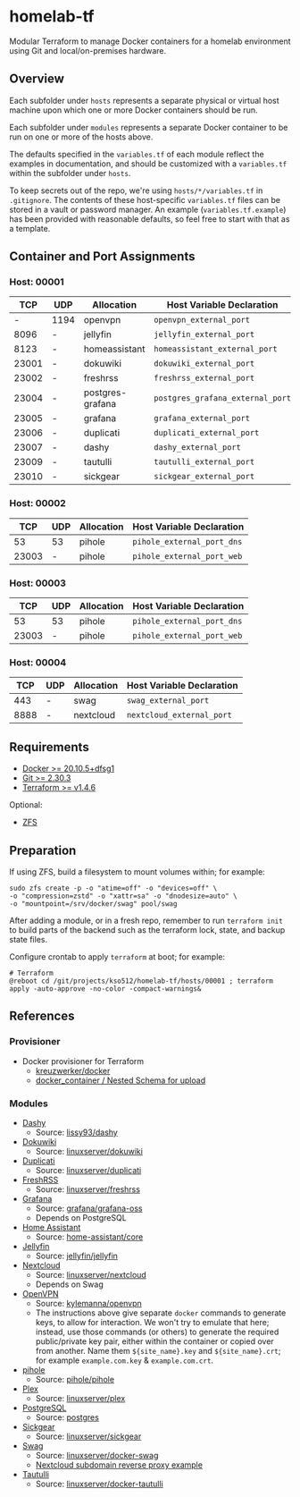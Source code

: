 # homelab-tf

Modular Terraform to manage Docker containers for a homelab environment using Git and local/on-premises hardware.

## Overview

Each subfolder under `hosts` represents a separate physical or virtual host machine upon which one or more Docker containers should be run.

Each subfolder under `modules` represents a separate Docker container to be run on one or more of the hosts above.

The defaults specified in the `variables.tf` of each module reflect the examples in documentation, and should be customized with a `variables.tf` within the subfolder under `hosts`.

To keep secrets out of the repo, we're using `hosts/*/variables.tf` in `.gitignore`.  The contents of these host-specific `variables.tf` files can be stored in a vault or password manager.  An example (`variables.tf.example`) has been provided with reasonable defaults, so feel free to start with that as a template.

## Container and Port Assignments

### Host: 00001

| TCP   | UDP  | Allocation       | Host Variable Declaration        |
|-------|------|------------------|----------------------------------|
| -     | 1194 | openvpn          | `openvpn_external_port`          |
| 8096  | -    | jellyfin         | `jellyfin_external_port`         |
| 8123  | -    | homeassistant    | `homeassistant_external_port`    |
| 23001 | -    | dokuwiki         | `dokuwiki_external_port`         |
| 23002 | -    | freshrss         | `freshrss_external_port`         |
| 23004 | -    | postgres-grafana | `postgres_grafana_external_port` |
| 23005 | -    | grafana          | `grafana_external_port`          |
| 23006 | -    | duplicati        | `duplicati_external_port`        |
| 23007 | -    | dashy            | `dashy_external_port`            |
| 23009 | -    | tautulli         | `tautulli_external_port`         |
| 23010 | -    | sickgear         | `sickgear_external_port`         |

### Host: 00002

| TCP   | UDP | Allocation | Host Variable Declaration  |
|-------|-----|------------|----------------------------|
| 53    | 53  | pihole     | `pihole_external_port_dns` |
| 23003 | -   | pihole     | `pihole_external_port_web` |

### Host: 00003

| TCP   | UDP | Allocation | Host Variable Declaration  |
|-------|-----|------------|----------------------------|
| 53    | 53  | pihole     | `pihole_external_port_dns` |
| 23003 | -   | pihole     | `pihole_external_port_web` |

### Host: 00004

| TCP  | UDP | Allocation | Host Variable Declaration |
|------|-----|------------|---------------------------|
| 443  | -   | swag       | `swag_external_port`      |
| 8888 | -   | nextcloud  | `nextcloud_external_port` |

## Requirements

* [Docker >= 20.10.5+dfsg1](https://docs.docker.com/engine/install/)
* [Git >= 2.30.3](https://git-scm.com/book/en/v2/Getting-Started-Installing-Git)
* [Terraform >= v1.4.6](https://developer.hashicorp.com/terraform/tutorials/aws-get-started/install-cli)

Optional:

* [ZFS](https://openzfs.org/wiki/Main_Page)

## Preparation

If using ZFS, build a filesystem to mount volumes within; for example:

    sudo zfs create -p -o "atime=off" -o "devices=off" \
    -o "compression=zstd" -o "xattr=sa" -o "dnodesize=auto" \
    -o "mountpoint=/srv/docker/swag" pool/swag

After adding a module, or in a fresh repo, remember to run `terraform init` to build parts of the backend such as the terraform lock, state, and backup state files.

Configure crontab to apply `terraform` at boot; for example:

    # Terraform
    @reboot cd /git/projects/kso512/homelab-tf/hosts/00001 ; terraform apply -auto-approve -no-color -compact-warnings&

## References

### Provisioner

* Docker provisioner for Terraform
  * [kreuzwerker/docker](https://registry.terraform.io/providers/kreuzwerker/docker/latest/docs/resources/container)
  * [docker_container / Nested Schema for upload](https://registry.terraform.io/providers/kreuzwerker/docker/latest/docs/resources/container#nestedblock--upload)

### Modules

* [Dashy](https://github.com/Lissy93/dashy)
  * Source: [lissy93/dashy](https://hub.docker.com/r/lissy93/dashy)
* [Dokuwiki](https://www.dokuwiki.org/dokuwiki/)
  * Source: [linuxserver/dokuwiki](https://hub.docker.com/r/linuxserver/dokuwiki/#!)
* [Duplicati](https://duplicati.com/)
  * Source: [linuxserver/duplicati](https://hub.docker.com/r/linuxserver/duplicati/#!)
* [FreshRSS](https://freshrss.org/)
  * Source: [linuxserver/freshrss](https://hub.docker.com/r/linuxserver/freshrss/#!)
* [Grafana](https://grafana.com/docs/grafana/latest/setup-grafana/configure-docker/)
  * Source: [grafana/grafana-oss](https://hub.docker.com/r/grafana/grafana-oss/#!)
  * Depends on PostgreSQL
* [Home Assistant](https://www.home-assistant.io/installation/linux#platform-installation)
  * Source: [home-assistant/core](https://github.com/home-assistant/core/pkgs/container/home-assistant)
* [Jellyfin](https://jellyfin.org/docs/general/installation/container#docker)
  * Source: [jellyfin/jellyfin](https://hub.docker.com/r/jellyfin/jellyfin/)
* [Nextcloud](https://docs.nextcloud.com/)
  * Source: [linuxserver/nextcloud](https://hub.docker.com/r/linuxserver/nextcloud)
  * Depends on Swag
* [OpenVPN](https://openvpn.net/community-resources/)
  * Source: [kylemanna/openvpn](https://hub.docker.com/r/kylemanna/openvpn/)
  * The instructions above give separate `docker` commands to generate keys, to allow for interaction.  We won't try to emulate that here; instead, use those commands (or others) to generate the required public/private key pair, either within the container or copied over from another.  Name them `${site_name}.key` and `${site_name}.crt`; for example `example.com.key` & `example.com.crt`.
* [pihole](https://pi-hole.net/)
  * Source: [pihole/pihole](https://hub.docker.com/r/pihole/pihole)
* [Plex](https://www.plex.tv/)
  * Source: [linuxserver/plex](https://hub.docker.com/r/linuxserver/plex)
* [PostgreSQL](https://www.postgresql.org/)
  * Source: [postgres](https://hub.docker.com/_/postgres)
* [Sickgear](https://github.com/sickgear/sickgear)
  * Source: [linuxserver/sickgear](https://hub.docker.com/r/linuxserver/sickgear)
* [Swag](https://docs.linuxserver.io/general/swag/)
  * Source: [linuxserver/docker-swag](https://hub.docker.com/r/linuxserver/swag)
  * [Nextcloud subdomain reverse proxy example](https://docs.linuxserver.io/general/swag/#nextcloud-subdomain-reverse-proxy-example)
* [Tautulli](https://tautulli.com/)
  * Source: [linuxserver/docker-tautulli](https://hub.docker.com/r/linuxserver/tautulli)
